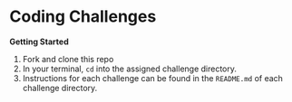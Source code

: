 # Coding Challenges

**Getting Started**

1.  Fork and clone this repo
2.  In your terminal, `cd` into the assigned challenge directory.
3.  Instructions for each challenge can be found in the `README.md` of each challenge directory.
